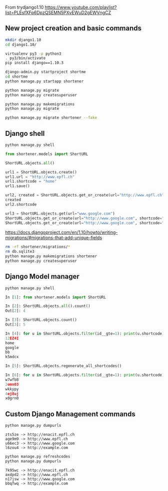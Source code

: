 From trydjango1.10 https://www.youtube.com/playlist?list=PLEsfXFp6DpzQSEMN5PXvEWuD2gEWVngCZ

## New project creation and basic commands

~~~ bash
mkdir django1.10
cd django1.10/

virtualenv py3 -p python3
. py3/bin/activate
pip install django==1.10.3

django-admin.py startproject shortme
cd shortme
python manage.py startapp shortener

python manage.py migrate
python manage.py createsuperuser

python manage.py makemigrations
python manage.py migrate

python manage.py migrate shortener --fake
~~~

## Django shell

~~~ bash
python manage.py shell
~~~

~~~ python
from shortener.models import ShortURL

ShortURL.objects.all()

url1 = ShortURL.objects.create()
url1.url = "http://www.epfl.ch"
url1.shortcode = "home"
url1.save()

url2, created = ShortURL.objects.get_or_create(url="http://www.epfl.ch")
created
url2.shortcode

url3 = ShortURL.objects.get(url="www.google.com")
ShortURL.objects.get_or_create(url="http://www.google.com", shortcode="google")
ShortURL.objects.get_or_create(url="http://www.google.com", shortcode="google")
~~~

https://docs.djangoproject.com/en/1.10/howto/writing-migrations/#migrations-that-add-unique-fields

~~~ bash
rm -rf shortener/migrations/*
rm db.sqlite3
python manage.py makemigrations shortener
python manage.py createsuperuser
~~~

## Django Model manager

~~~ bash
python manage.py shell
~~~

~~~ python
In [1]: from shortener.models import ShortURL

In [2]: ShortURL.objects.all().count()
Out[2]: 4

In [3]: ShortURL.objects.count()
Out[3]: 5

In [4]: for u in ShortURL.objects.filter(id__gte=1): print(u.shortcode)
12EZ4I
home
google
bb
k5mdcx

In [5]: ShortURL.objects.regenerate_all_shortcodes()

In [6]: for u in ShortURL.objects.filter(id__gte=1): print(u.shortcode)
w7wfb8
2omn03
wkkypy
4ej8uj
x0grn0
~~~

## Custom Django Management commands

~~~ bash
python manage.py dumpurls
~~~

~~~ out
zts5ze -> http://enacit.epfl.ch
age9m9 -> http://www.epfl.ch
u66ec3 -> http://www.google.com
l6zou4 -> http://example.com
~~~

~~~ bash
python manage.py refreshcodes
python manage.py dumpurls
~~~

~~~ out
7k95wc -> http://enacit.epfl.ch
axdpd2 -> http://www.epfl.ch
n17jsw -> http://www.google.com
bbqfwq -> http://example.com
~~~

